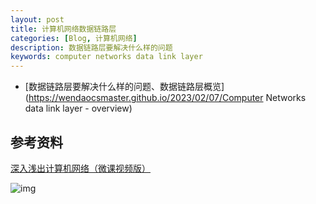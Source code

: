 ```yaml
---
layout: post
title: 计算机网络数据链路层
categories: [Blog, 计算机网络]
description: 数据链路层要解决什么样的问题
keywords: computer networks data link layer 
---
```


+ [数据链路层要解决什么样的问题、数据链路层概览](https://wendaocsmaster.github.io/2023/02/07/Computer Networks data link layer - overview)

## 参考资料

[深入浅出计算机网络（微课视频版）](http://www.tup.tsinghua.edu.cn/booksCenter/book_09342101.html)

![img](https://wendaocsmaster.github.io/images/blog/093421-01.jpg)
